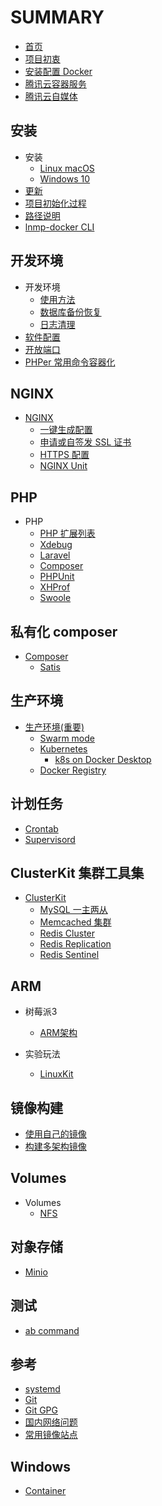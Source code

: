 # SUMMARY

* [首页](README.md)
* [项目初衷](why.md)
* [安装配置 Docker](docker.md)
* [腾讯云容器服务](https://cloud.tencent.com/redirect.php?redirect=10058&cps_key=3a5255852d5db99dcd5da4c72f05df61)
* [腾讯云自媒体](https://cloud.tencent.com/developer/support-plan?invite_code=13vokmlse8afh)

## 安装

* 安装
    * [Linux macOS](install/linux.md)
    * [Windows 10](install/windows.md)
* [更新](update.md)
* [项目初始化过程](init.md)
* [路径说明](path.md)
* [lnmp-docker CLI](cli.md)

## 开发环境

* 开发环境
    * [使用方法](development.md)
    * [数据库备份恢复](backup.md)
    * [日志清理](cleanup.md)
* [软件配置](config.md)
* [开放端口](port.md)
* [PHPer 常用命令容器化](command.md)

## NGINX

* [NGINX](nginx/README.md)
    * [一键生成配置](nginx/config.md)
    * [申请或自签发 SSL 证书](nginx/issue-ssl.md)
    * [HTTPS 配置](nginx/https.md)
    * [NGINX Unit](nginx/unit.md)

## PHP

* PHP
    * [PHP 扩展列表](php.md)
    * [Xdebug](xdebug.md)
    * [Laravel](laravel.md)
    * [Composer](composer.md)
    * [PHPUnit](phpunit.md)
    * [XHProf](xhprof.md)
    * [Swoole](swoole.md)

## 私有化 composer

* [Composer](composer/README.md)
    * [Satis](composer/satis.md)

## 生产环境

* [生产环境(重要)](production.md)
    * [Swarm mode](swarm/README.md)
    * [Kubernetes](kubernetes/README.md)
        * [k8s on Docker Desktop](kubernetes/docker-desktop.md)
    * [Docker Registry](registry.md)

## 计划任务

* [Crontab](crontab.md)
* [Supervisord](supervisord.md)

## ClusterKit 集群工具集

* [ClusterKit](clusterkit/README.md)
    * [MySQL 一主两从](clusterkit/mysql.md)
    * [Memcached 集群](clusterkit/memcached.md)
    * [Redis Cluster ](clusterkit/redis_cluster.md)
    * [Redis Replication](clusterkit/redis_replication.md)
    * [Redis Sentinel](clusterkit/redis_sentinel.md)

## ARM

* 树莓派3
    * [ARM架构](arm.md)

* 实验玩法
    * [LinuxKit](linuxkit.md)

## 镜像构建

* [使用自己的镜像](build.md)
* [构建多架构镜像](manifest.md)

## Volumes

* Volumes
    * [NFS](volumes/nfs.md)

## 对象存储

* [Minio](minio.md)

## 测试

* [ab command](ab.md)

## 参考

* [systemd](systemd.md)
* [Git](git.md)
* [Git GPG](gpg.md)
* [国内网络问题](network.md)
* [常用镜像站点](mirror.md)

## Windows

* [Container](windows/container.md)
